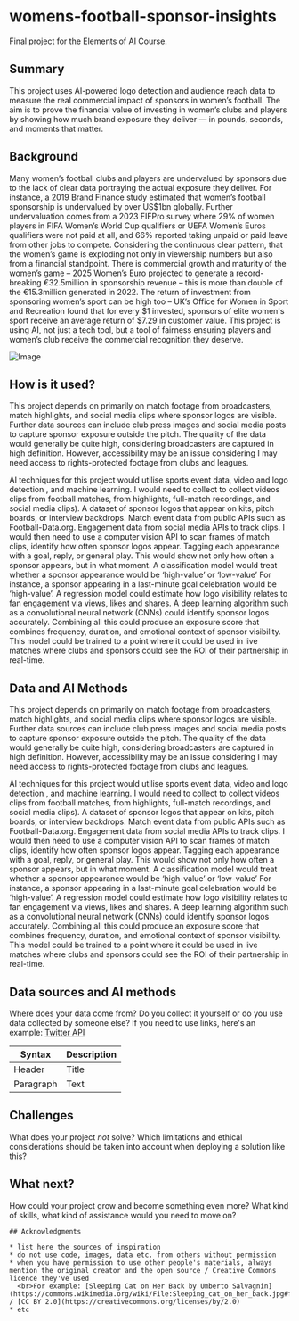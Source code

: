 # womens-football-sponsor-insights

Final project for the Elements of AI Course.

## Summary

This project uses AI-powered logo detection and audience reach data to measure the real commercial impact of sponsors in women’s football.
The aim is to prove the financial value of investing in women’s clubs and players by showing how much brand exposure they deliver — in pounds, seconds, and moments that matter.

## Background

Many women’s football clubs and players are undervalued by sponsors due to the lack of clear data portraying the actual exposure they deliver. For instance, a 2019 Brand Finance study estimated that women’s football sponsorship is undervalued by over US$1bn globally. Further undervaluation comes from a 2023 FIFPro survey where 29% of women players in FIFA Women’s World Cup qualifiers or UEFA Women’s Euros qualifiers were not paid at all, and 66% reported taking unpaid or paid leave from other jobs to compete. Considering the continuous clear pattern, that the women’s game is exploding not only in viewership numbers but also from a financial standpoint. There is commercial growth and maturity of the women’s game – 2025 Women’s Euro projected to generate a record-breaking €32.5million in sponsorship revenue – this is more than double of the €15.3million generated in 2022. The return of investment from sponsoring women’s sport can be high too – UK’s Office for Women in Sport and Recreation found that for every $1 invested, sponsors of elite women's sport receive an average return of $7.29 in customer value. This project is using AI, not just a tech tool, but a tool of fairness ensuring players and women’s club receive the commercial recognition they deserve.


![Image](https://github.com/user-attachments/assets/0e313687-cf10-43ad-8127-898b1b6d6d8e)



## How is it used?

This project depends on primarily on match footage from broadcasters, match highlights, and social media clips where sponsor logos are visible. Further data sources can include club press images and social media posts to capture sponsor exposure outside the pitch. The quality of the data would generally be quite high, considering broadcasters are captured in high definition. However, accessibility may be an issue considering I may need access to rights-protected footage from clubs and leagues.

AI techniques for this project would utilise sports event data, video and logo detection , and machine learning. I would need to collect to collect videos clips from football matches, from highlights, full-match recordings, and social media clips). A dataset of sponsor logos that appear on kits, pitch boards, or interview backdrops. Match event data from public APIs such as Football-Data.org. Engagement data from social media APIs to track clips. I would then need to use a computer vision API to scan frames of match clips, identify how often sponsor logos appear. Tagging each appearance with a goal, reply, or general play. This would show not only how often a sponsor appears, but in what moment. A classification model would treat whether a sponsor appearance would be ‘high-value’ or ‘low-value’ For instance, a sponsor appearing in a last-minute goal celebration would be ‘high-value’. A regression model could estimate how logo visibility relates to fan engagement via views, likes and shares. A deep learning algorithm such as a convolutional neural network (CNNs) could identify sponsor logos accurately. Combining all this could produce an exposure score that combines frequency, duration, and emotional context of sponsor visibility. This model could be trained to a point where it could be used in live matches where clubs and sponsors could see the ROI of their partnership in real-time.


## Data and AI Methods

This project depends on primarily on match footage from broadcasters, match highlights, and social media clips where sponsor logos are visible. Further data sources can include club press images and social media posts to capture sponsor exposure outside the pitch. The quality of the data would generally be quite high, considering broadcasters are captured in high definition. However, accessibility may be an issue considering I may need access to rights-protected footage from clubs and leagues.

AI techniques for this project would utilise sports event data, video and logo detection , and machine learning. I would need to collect to collect videos clips from football matches, from highlights, full-match recordings, and social media clips). A dataset of sponsor logos that appear on kits, pitch boards, or interview backdrops. Match event data from public APIs such as Football-Data.org. Engagement data from social media APIs to track clips. I would then need to use a computer vision API to scan frames of match clips, identify how often sponsor logos appear. Tagging each appearance with a goal, reply, or general play. This would show not only how often a sponsor appears, but in what moment. A classification model would treat whether a sponsor appearance would be ‘high-value’ or ‘low-value’ For instance, a sponsor appearing in a last-minute goal celebration would be ‘high-value’. A regression model could estimate how logo visibility relates to fan engagement via views, likes and shares. A deep learning algorithm such as a convolutional neural network (CNNs) could identify sponsor logos accurately. Combining all this could produce an exposure score that combines frequency, duration, and emotional context of sponsor visibility. This model could be trained to a point where it could be used in live matches where clubs and sponsors could see the ROI of their partnership in real-time.





## Data sources and AI methods
Where does your data come from? Do you collect it yourself or do you use data collected by someone else?
If you need to use links, here's an example:
[Twitter API](https://developer.twitter.com/en/docs)

| Syntax      | Description |
| ----------- | ----------- |
| Header      | Title       |
| Paragraph   | Text        |

## Challenges

What does your project _not_ solve? Which limitations and ethical considerations should be taken into account when deploying a solution like this?

## What next?

How could your project grow and become something even more? What kind of skills, what kind of assistance would you  need to move on? 

```
## Acknowledgments

* list here the sources of inspiration 
* do not use code, images, data etc. from others without permission
* when you have permission to use other people's materials, always mention the original creator and the open source / Creative Commons licence they've used
  <br>For example: [Sleeping Cat on Her Back by Umberto Salvagnin](https://commons.wikimedia.org/wiki/File:Sleeping_cat_on_her_back.jpg#filelinks) / [CC BY 2.0](https://creativecommons.org/licenses/by/2.0)
* etc
